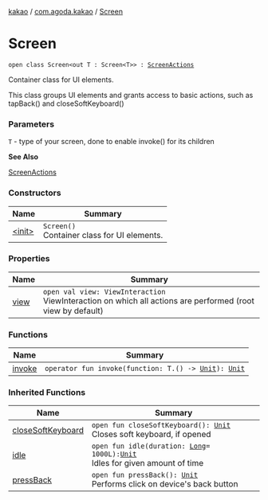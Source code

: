 [kakao](../../index.md) / [com.agoda.kakao](../index.md) / [Screen](.)

# Screen

`open class Screen<out T : Screen<T>> : `[`ScreenActions`](../-screen-actions/index.md)

Container class for UI elements.

This class groups UI elements and grants access to basic actions,
such as tapBack() and closeSoftKeyboard()

### Parameters

`T` - type of your screen, done to enable invoke() for its children

**See Also**

[ScreenActions](../-screen-actions/index.md)

### Constructors

| Name | Summary |
|---|---|
| [&lt;init&gt;](-init-.md) | `Screen()`<br>Container class for UI elements. |

### Properties

| Name | Summary |
|---|---|
| [view](view.md) | `open val view: ViewInteraction`<br>ViewInteraction on which all actions are performed (root view by default) |

### Functions

| Name | Summary |
|---|---|
| [invoke](invoke.md) | `operator fun invoke(function: T.() -> `[`Unit`](https://kotlinlang.org/api/latest/jvm/stdlib/kotlin/-unit/index.html)`): `[`Unit`](https://kotlinlang.org/api/latest/jvm/stdlib/kotlin/-unit/index.html) |

### Inherited Functions

| Name | Summary |
|---|---|
| [closeSoftKeyboard](../-screen-actions/close-soft-keyboard.md) | `open fun closeSoftKeyboard(): `[`Unit`](https://kotlinlang.org/api/latest/jvm/stdlib/kotlin/-unit/index.html)<br>Closes soft keyboard, if opened |
| [idle](../-screen-actions/idle.md) | `open fun idle(duration: `[`Long`](https://kotlinlang.org/api/latest/jvm/stdlib/kotlin/-long/index.html)` = 1000L): `[`Unit`](https://kotlinlang.org/api/latest/jvm/stdlib/kotlin/-unit/index.html)<br>Idles for given amount of time |
| [pressBack](../-screen-actions/press-back.md) | `open fun pressBack(): `[`Unit`](https://kotlinlang.org/api/latest/jvm/stdlib/kotlin/-unit/index.html)<br>Performs click on device's back button |
